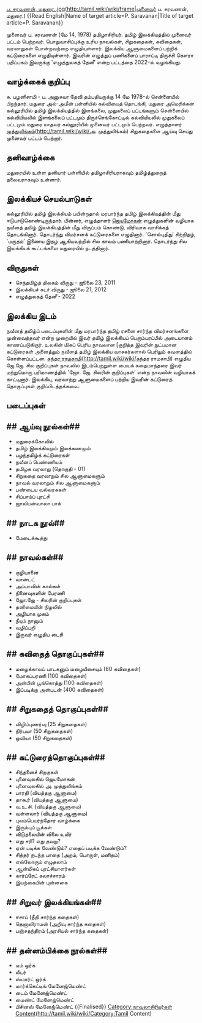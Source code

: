[ப. சரவணன், மதுரை..jpg](File:முனைவர்)(http://tamil.wiki/wiki/frame|முனைவர் ப. சரவணன், மதுரை.)
{{Read English|Name of target article=P. Saravanan|Title of target article=P. Saravanan}}

முனைவர் ப. சரவணன் (மே 14, 1978) தமிழாசிரியர். தமிழ் இலக்கியத்தில் முனைவர் பட்டம் பெற்றவர். பொதுவாசிப்புக்கு உரிய நாவல்கள், சிறுகதைகள், கவிதைகள், வரலாறுகள் போன்றவற்றை எழுதியுள்ளார். இலக்கிய ஆளுமைகளைப் பற்றிக் கட்டுரைகளை எழுதியுள்ளார். இவரின் எழுத்துப் பணிகளைப் பாராட்டி திருச்சி கௌரா பதிப்பகம் இவருக்கு 'எழுத்துலகத் தேனீ’ என்ற பட்டத்தை 2022-ல் வழங்கியது. 
## வாழ்க்கைக் குறிப்பு
சு. பழனிசாமி - ப. அனுசுயா தேவி தம்பதியருக்கு 14 மே 1978-ல் சென்னையில் பிறந்தார். மதுரை அல்-அமீன் பள்ளியில் கல்வியைத் தொடங்கி, மதுரை அமெரிக்கன் கல்லூரியில் தமிழ் இலக்கியத்தில் இளங்கலை, முதுகலைப் பட்டங்களும் சென்னையில் கல்வியியலில் இளங்கலைப் பட்டமும் திருச்செங்கோட்டில் கல்வியியலில் முதுகலைப் பட்டமும் மதுரை யாதவர் கல்லூரியில் முனைவர் பட்டமும் பெற்றவர். எழுத்தாளர் [முத்துலிங்கம்](அ.)(http://tamil.wiki/wiki/அ. முத்துலிங்கம்) சிறுகதைகளை ஆய்வு செய்து முனைவர் பட்டம் பெற்றார்.
## தனிவாழ்க்கை
மதுரையில் உள்ள தனியார் பள்ளியில் தமிழாசிரியராகவும் தமிழ்த்துறைத் தலைவராகவும் உள்ளார்.
## இலக்கியச் செயல்பாடுகள்
கல்லூரியில் தமிழ் இலக்கியம் பயின்றதால் மரபார்ந்த தமிழ் இலக்கியத்தின் மீது ஈடுபாடுகொண்டிருந்தார். பின்னர், எழுத்தாளர் [ஜெயமோகன்](http://tamil.wiki/wiki/ஜெயமோகனின்) எழுத்துகளின் வழியாக நவீனத் தமிழ் இலக்கியத்தின் மீது விருப்பம் கொண்டு, விரிவாக வாசிக்கத் தொடங்கினார். தொடர்ந்து விமர்சனக் கட்டுரைகளை எழுதினார். 'சொல்புதிது’ சிற்றிதழ், 'மருதம்’ இணைய இதழ் ஆகியவற்றில் சில காலம் பணியாற்றினார். தொடர்ந்து சில இலக்கியக் கூட்டங்களை மதுரையில் நடத்தினார்.
## விருதுகள்
* செந்தமிழ்த் திலகம் விருது – ஜூலை 23, 2011
* இலக்கியச் சுடா் விருது - ஜூலை 21, 2012
* எழுத்துலகத் தேனீ - 2022
## இலக்கிய இடம்
நவீனத் தமிழ்ப் படைப்புகளின் மீது மரபார்ந்த தமிழ் ரசனை சார்ந்த விமர்சனங்களை முன்வைத்தவர் என்ற முறையில் இவர் தமிழ் இலக்கியப் பெரும்பரப்பில் அடையாளம் காணப்படுகிறார். உலகின் மிகப் பெரிய நாவலான [குறித்த இவரின் நுட்பமான கட்டுரைகள் அனைத்தும் நவீனத் தமிழ் இலக்கிய வாசகர்களால் பெரிதும் கவனத்தில் கொள்ளப்பட்டன. [சுந்தர ராமசாமி](வெண்முரசு](http://tamil.wiki/wiki/வெண்முரசு))(http://tamil.wiki/wiki/சுந்தர ராமசாமி) எழுதிய ஜே.ஜே. சில குறிப்புகள் நாவலில் இடம்பெற்றுள்ள மையக் கதைமாந்தரை இவர் மற்றுமொரு பரிமாணத்தில் 'ஜோ. ஜே. சிலரின் குறிப்புகள்’ என்ற நாவலின் வழியாகக் காட்டினார். இலக்கிய, வரலாற்று ஆளுமைகளைப் பற்றிய இவரின் கட்டுரைத் தொகுப்புகள் குறிப்பிடத்தக்கவை.
## படைப்புகள்
## ## ஆய்வு நூல்கள்## 
* மதுரைக்கோவில்
* தமிழ் இலக்கியமும் இலக்கணமும்
* பழந்தமிழ்க் கட்டுரைகள்
* நவீனப் பெண்ணியம்
* தமிழக வரலாறு (தொகுதி - 01)
* சிறுகதை வரலாறும் சில ஆளுமைகளும்
* நாவல் வரலாறும் சில ஆளுமைகளும்
* பண்டைய வல்லரசுகள்
* சிப்பாய்ப் புரட்சி
* ஜாலியன்வாலா பாக்
## ## நாடக நூல்## 
* மேடைக்கூத்து
## ## நாவல்கள்## 
* குழியானை
* வான்டட்
* அப்பாவின் கால்கள்
* நினைவுகளின் பேரணி
* ஜோ.ஜே - சிலரின் குறிப்புகள்
* தனிமையின் நிழலில்
* அழியாக முகம்
* நீயும் நானும்
* வழிப்பறி
* இருவர் எழுதிய டைரி
## ## கவிதைத் தொகுப்புகள்## 
* மழைக்காலப் பாடகனும் மழையிசையும் (60 கவிதைகள்)
* மோகப்பரணி (100 கவிதைகள்)
* அன்பின் பூங்கொத்து (100 கவிதைகள்)
* இப்படிக்கு அன்புடன் (400 கவிதைகள்)
## ## சிறுகதைத் தொகுப்புகள்## 
* விழிப்புணர்வு (25 சிறுகதைகள்)
* நிர்பயா (50 சிறுகதைகள்)
* ஓவியா (50 சிறுகதைகள்)
## ## கட்டுரைத்தொகுப்புகள்## 
* சிந்தனைச் சிறகுகள்
* புனைவுலகில் ஜெயமோகன்
* புனைவுலகில் அ. முத்துலிங்கம்
* பாரதி (வியத்தகு ஆளுமை)
* தாகூர் (வியத்தகு ஆளுமை)
* வ.உ.சி. (வியத்தகு ஆளுமை)
* வள்ளலார் (வியத்தகு ஆளுமை)
* புலம்பெயர்ந்தோர் வாழ்க்கை
* இரும்புப் பூக்கள்
* விடுதலையின் விலை உயிர்
* எது சரி? எது தவறு?
* ஏன் படிக்க வேண்டும்? எதைப் படிக்க வேண்டும்?
* சித்தர் நடந்த பாதை (அறம், பொருள், மனிதம்)
* எல்லோரும் எழுதலாம்
* ஆன்மிகப் புரட்சியாளர்கள்
* கார்ப்ரேட் கலாச்சாரம்
* இயற்கையின் புன்னகை
## ## சிறுவர் இலக்கியங்கள்## 
* ஈசாப் (நீதி சார்ந்த கதைகள்)
* தெனாலிராமன் (அறிவு சார்ந்த கதைகள்)
* பஞ்சதந்திரம் (அரசியல் சார்ந்த கதைகள்)
## ## தன்னம்பிக்கை நூல்கள்## 
* டீம் ஒர்க்
* லீடர்
* ஸ்மார்ட் ஒர்க்
* மார்க்கெட்டிங் மேனேஜ்மெண்ட்
* டைம் மேனேஜ்மெண்ட்
* மைண்ட் மேனேஜ்மெண்ட்
* பிசினஸ் மேனேஜ்மெண்ட்
{{Finalised}}
[Category:நாவலாசிரியர்கள்](http://tamil.wiki/wiki/Category:நாவலாசிரியர்கள்)
[Content](Category:Tamil)(http://tamil.wiki/wiki/Category:Tamil Content)